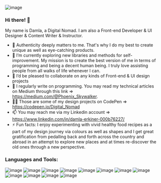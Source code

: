![image](https://user-images.githubusercontent.com/90147636/183241690-40c8b85a-90c7-4a40-907c-3fe0f8d5f376.png)


### Hi there! 👋 

My name is Damla, a Digital Nomad. I am also a Front-end Developer & UI Designer & Content Writer & Instructor.

- 👀 Authenticity deeply matters to me. That's why I do my best to create unique as well as eye-catching products.
- 🌱 I’m currently exploring new libraries and methods for self-improvement. My mission is to create the best version of me in terms of programming and being a decent human being. I truly love assisting people from all walks of life whenever I can.
- 💞️ I’d be pleased to collaborate on any kinds of Front-end & UI design projects
- 🔎  I regularly write on programming. You may read my technical articles on Medium through this link =>  https://medium.com/@Phoenix_Skywalker.
- 🧑‍🎨 Those are some of my design projects on CodePen => https://codepen.io/Digital_Nomad
- 📫 You may reach me via my Linkedin account => https://www.linkedin.com/in/damla-erkiner-000b76227/
- ⚡ Fun facts: I enjoy experimenting with vivid healthy food recipes as a part of my design journey via
colours as well as shapes and I get great gratification from pedalling back and forth across the country and abroad in an attempt to explore new
places and at times re-discover the old ones through a new perspective.





### Languages and Tools:

![image](https://user-images.githubusercontent.com/90147636/183241812-f87013f5-2539-4d82-8e3c-787c1dc621ab.png) ![image](https://user-images.githubusercontent.com/90147636/183241844-2d531610-7afd-457b-9dfd-754362469bc9.png) ![image](https://user-images.githubusercontent.com/90147636/183241872-743917ea-5e90-42e5-9f22-684499da8065.png) ![image](https://user-images.githubusercontent.com/90147636/183241789-634c93ee-9b5d-4f2b-8dde-a5304a18007e.png) ![image](https://user-images.githubusercontent.com/90147636/183241899-479c6e2c-b5ae-497a-b8e1-2bbbc0f7d6c9.png) ![image](https://user-images.githubusercontent.com/90147636/183241952-d7568d6a-728b-41d3-9077-b68359df63c2.png) ![image](https://user-images.githubusercontent.com/90147636/183241989-cc3e2e9e-49fe-4522-9f1b-088ba7495d63.png) ![image](https://user-images.githubusercontent.com/90147636/183242017-e2233c73-d92b-410c-a262-c73040e99cb4.png) ![image](https://user-images.githubusercontent.com/90147636/183242041-be76f9e1-6ebf-40ff-9212-a4686c2afc1a.png)  ![image](https://user-images.githubusercontent.com/90147636/183242113-e8b74a34-c93f-4732-a13f-1088495326e9.png) ![image](https://user-images.githubusercontent.com/90147636/183242145-59636f06-260d-4a66-bbf4-fd24d3d2e10a.png) ![image](https://user-images.githubusercontent.com/90147636/183242161-aea6be30-eaeb-4188-8b1f-a6fa04a0c7f8.png)












